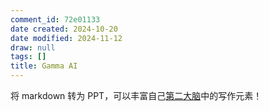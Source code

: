 ```yaml
---
comment_id: 72e01133
date created: 2024-10-20
date modified: 2024-11-12
draw: null
tags: []
title: Gamma AI
---
```

将 markdown 转为 PPT，可以丰富自己[第二大脑](第二大脑.md)中的写作元素！
